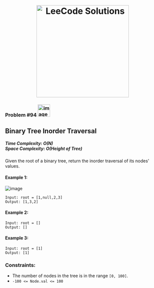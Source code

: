<h1 align="center"><a href="https://www.linkedin.com/in/antriksh1305/"><img src="https://camo.githubusercontent.com/1eca2365da012b44816f2402011dc3ba78cefbe78228b22d60161a898d015b67/68747470733a2f2f6d69726f2e6d656469756d2e636f6d2f6d61782f313230302f312a4c75723972724a49547346526e7549595552596b53672e6a706567" alt="LeeCode Solutions" width="300"></a>
</h1>

<h3>Problem #94 <img width="40" alt="image" src="https://user-images.githubusercontent.com/100402656/215524434-d1db6ad6-5b3f-4bbe-b6cd-42dbf75cf387.png">
</h3>

## Binary Tree Inorder Traversal

<h5>Time Complexity: <b>O(N)</b> <br>Space Complexity: <b>O(Height of Tree)</b></h5>

Given the root of a binary tree, return the inorder traversal of its nodes' values.

#### Example 1:
![image](https://github.com/Antriksh1305/Antriksh-DSA/assets/100402656/32ca32d8-4a7c-43e3-9214-c3144f1cea06)
```
Input: root = [1,null,2,3]
Output: [1,3,2]
```

#### Example 2:
```
Input: root = []
Output: []
```

#### Example 3:
```
Input: root = [1]
Output: [1]
```

### Constraints:
- The number of nodes in the tree is in the range `[0, 100]`.
- `-100 <= Node.val <= 100`
